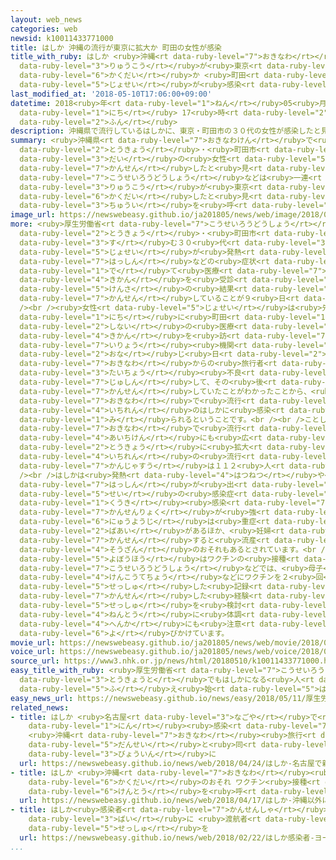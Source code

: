 ```yaml
---
layout: web_news
categories: web
newsid: k10011433771000
title: はしか 沖縄の流行が東京に拡大か 町田の女性が感染
title_with_ruby: はしか <ruby>沖縄<rt data-ruby-level="7">おきなわ</rt></ruby>の<ruby>流行<rt
  data-ruby-level="3">りゅうこう</rt></ruby>が<ruby>東京<rt data-ruby-level="2">とうきょう</rt></ruby>に<ruby>拡大<rt
  data-ruby-level="6">かくだい</rt></ruby>か <ruby>町田<rt data-ruby-level="1">まちだ</rt></ruby>の<ruby>女性<rt
  data-ruby-level="5">じょせい</rt></ruby>が<ruby>感染<rt data-ruby-level="7">かんせん</rt></ruby>
last_modified_at: '2018-05-10T17:06:00+09:00'
datetime: 2018<ruby>年<rt data-ruby-level="1">ねん</rt></ruby>05<ruby>月<rt data-ruby-level="1">がつ</rt></ruby>10<ruby>日<rt
  data-ruby-level="1">にち</rt></ruby> 17<ruby>時<rt data-ruby-level="2">じ</rt></ruby>06<ruby>分<rt
  data-ruby-level="2">ふん</rt></ruby>
description: 沖縄県で流行しているはしかに、東京・町田市の３０代の女性が感染したと見られることがわかり、厚生労働省などは一連の流行が東京にも拡大したと見て、注意を呼びかけています。
summary: <ruby>沖縄県<rt data-ruby-level="7">おきなわけん</rt></ruby>で<ruby>流行<rt data-ruby-level="3">りゅうこう</rt></ruby>しているはしかに、<ruby>東京<rt
  data-ruby-level="2">とうきょう</rt></ruby>・<ruby>町田市<rt data-ruby-level="2">まちだし</rt></ruby>の３０<ruby>代<rt
  data-ruby-level="3">だい</rt></ruby>の<ruby>女性<rt data-ruby-level="5">じょせい</rt></ruby>が<ruby>感染<rt
  data-ruby-level="7">かんせん</rt></ruby>したと<ruby>見<rt data-ruby-level="1">み</rt></ruby>られることがわかり、<ruby>厚生労働省<rt
  data-ruby-level="7">こうせいろうどうしょう</rt></ruby>などは<ruby>一連<rt data-ruby-level="4">いちれん</rt></ruby>の<ruby>流行<rt
  data-ruby-level="3">りゅうこう</rt></ruby>が<ruby>東京<rt data-ruby-level="2">とうきょう</rt></ruby>にも<ruby>拡大<rt
  data-ruby-level="6">かくだい</rt></ruby>したと<ruby>見<rt data-ruby-level="1">み</rt></ruby>て、<ruby>注意<rt
  data-ruby-level="3">ちゅうい</rt></ruby>を<ruby>呼<rt data-ruby-level="6">よ</rt></ruby>びかけています。
image_url: https://newswebeasy.github.io/ja201805/news/web/image/2018/05/10/K10011433771_1805101713_1805101714_01_02.jpg
more: <ruby>厚生労働省<rt data-ruby-level="7">こうせいろうどうしょう</rt></ruby>などによりますと、<ruby>東京<rt
  data-ruby-level="2">とうきょう</rt></ruby>・<ruby>町田市<rt data-ruby-level="2">まちだし</rt></ruby>に<ruby>住<rt
  data-ruby-level="3">す</rt></ruby>む３０<ruby>代<rt data-ruby-level="3">だい</rt></ruby>の<ruby>女性<rt
  data-ruby-level="5">じょせい</rt></ruby>が<ruby>発熱<rt data-ruby-level="4">はつねつ</rt></ruby>や<ruby>発疹<rt
  data-ruby-level="7">はっしん</rt></ruby>などの<ruby>症状<rt data-ruby-level="7">しょうじょう</rt></ruby>が<ruby>出<rt
  data-ruby-level="1">で</rt></ruby>て<ruby>医療<rt data-ruby-level="7">いりょう</rt></ruby><ruby>機関<rt
  data-ruby-level="4">きかん</rt></ruby>を<ruby>受診<rt data-ruby-level="7">じゅしん</rt></ruby>し、<ruby>検査<rt
  data-ruby-level="5">けんさ</rt></ruby>の<ruby>結果<rt data-ruby-level="4">けっか</rt></ruby>、はしかに<ruby>感染<rt
  data-ruby-level="7">かんせん</rt></ruby>していることが９<ruby>日<rt data-ruby-level="1">にち</rt></ruby>、わかりました。<br
  /><br /><ruby>女性<rt data-ruby-level="5">じょせい</rt></ruby>は<ruby>先月<rt data-ruby-level="1">せんげつ</rt></ruby>２３<ruby>日<rt
  data-ruby-level="1">にち</rt></ruby>に<ruby>町田<rt data-ruby-level="1">まちだ</rt></ruby><ruby>市内<rt
  data-ruby-level="2">しない</rt></ruby>の<ruby>医療<rt data-ruby-level="7">いりょう</rt></ruby><ruby>機関<rt
  data-ruby-level="4">きかん</rt></ruby>を<ruby>訪<rt data-ruby-level="7">おとず</rt></ruby>れていて、この<ruby>医療<rt
  data-ruby-level="7">いりょう</rt></ruby><ruby>機関<rt data-ruby-level="4">きかん</rt></ruby>には、<ruby>同<rt
  data-ruby-level="2">おな</rt></ruby>じ<ruby>日<rt data-ruby-level="2">ひ</rt></ruby>に<ruby>沖縄<rt
  data-ruby-level="7">おきなわ</rt></ruby>からの<ruby>旅行者<rt data-ruby-level="3">りょこうしゃ</rt></ruby>が<ruby>体調<rt
  data-ruby-level="3">たいちょう</rt></ruby><ruby>不良<rt data-ruby-level="4">ふりょう</rt></ruby>で<ruby>受診<rt
  data-ruby-level="7">じゅしん</rt></ruby>して、その<ruby>後<rt data-ruby-level="2">ご</rt></ruby>、はしかに<ruby>感染<rt
  data-ruby-level="7">かんせん</rt></ruby>していたことがわかったことから、<ruby>女性<rt data-ruby-level="5">じょせい</rt></ruby>は<ruby>沖縄<rt
  data-ruby-level="7">おきなわ</rt></ruby>で<ruby>流行<rt data-ruby-level="3">りゅうこう</rt></ruby>している<ruby>一連<rt
  data-ruby-level="4">いちれん</rt></ruby>のはしかに<ruby>感染<rt data-ruby-level="7">かんせん</rt></ruby>したと<ruby>見<rt
  data-ruby-level="1">み</rt></ruby>られるということです。<br /><br />ことし３<ruby>月<rt data-ruby-level="1">がつ</rt></ruby>から<ruby>沖縄<rt
  data-ruby-level="7">おきなわ</rt></ruby>で<ruby>流行<rt data-ruby-level="3">りゅうこう</rt></ruby>がはじまり、<ruby>愛知県<rt
  data-ruby-level="4">あいちけん</rt></ruby>にも<ruby>広<rt data-ruby-level="2">ひろ</rt></ruby>がったはしかは、さらに<ruby>東京<rt
  data-ruby-level="2">とうきょう</rt></ruby>に<ruby>拡大<rt data-ruby-level="6">かくだい</rt></ruby>したことになり、<ruby>一連<rt
  data-ruby-level="4">いちれん</rt></ruby>の<ruby>流行<rt data-ruby-level="3">りゅうこう</rt></ruby>での<ruby>患者数<rt
  data-ruby-level="7">かんじゃすう</rt></ruby>は１１２<ruby>人<rt data-ruby-level="1">にん</rt></ruby>になりました。<br
  /><br />はしかは<ruby>発熱<rt data-ruby-level="4">はつねつ</rt></ruby>や<ruby>全身<rt data-ruby-level="3">ぜんしん</rt></ruby>に<ruby>発疹<rt
  data-ruby-level="7">はっしん</rt></ruby>が<ruby>出<rt data-ruby-level="1">で</rt></ruby>るウイルス<ruby>性<rt
  data-ruby-level="5">せい</rt></ruby>の<ruby>感染症<rt data-ruby-level="7">かんせんしょう</rt></ruby>で、<ruby>空気<rt
  data-ruby-level="1">くうき</rt></ruby><ruby>感染<rt data-ruby-level="7">かんせん</rt></ruby>するため<ruby>感染力<rt
  data-ruby-level="7">かんせんりょく</rt></ruby>が<ruby>強<rt data-ruby-level="2">つよ</rt></ruby>く、<ruby>乳幼児<rt
  data-ruby-level="6">にゅうようじ</rt></ruby>は<ruby>重症<rt data-ruby-level="7">じゅうしょう</rt></ruby>になる<ruby>場合<rt
  data-ruby-level="2">ばあい</rt></ruby>があるほか、<ruby>妊婦<rt data-ruby-level="7">にんぷ</rt></ruby>が<ruby>感染<rt
  data-ruby-level="7">かんせん</rt></ruby>すると<ruby>流産<rt data-ruby-level="4">りゅうざん</rt></ruby>や<ruby>早産<rt
  data-ruby-level="4">そうざん</rt></ruby>のおそれもあるとされています。<br /><br /><ruby>有効<rt data-ruby-level="5">ゆうこう</rt></ruby>な<ruby>予防法<rt
  data-ruby-level="5">よぼうほう</rt></ruby>はワクチンの<ruby>接種<rt data-ruby-level="5">せっしゅ</rt></ruby>だけとされていて、<ruby>厚生労働省<rt
  data-ruby-level="7">こうせいろうどうしょう</rt></ruby>などでは、<ruby>母子<rt data-ruby-level="2">ぼし</rt></ruby><ruby>健康手帳<rt
  data-ruby-level="4">けんこうてちょう</rt></ruby>などにワクチンを２<ruby>回<rt data-ruby-level="2">かい</rt></ruby><ruby>接種<rt
  data-ruby-level="5">せっしゅ</rt></ruby>した<ruby>記録<rt data-ruby-level="4">きろく</rt></ruby>がなく、<ruby>感染<rt
  data-ruby-level="7">かんせん</rt></ruby>した<ruby>経験<rt data-ruby-level="5">けいけん</rt></ruby>もなければ、ワクチンの<ruby>接種<rt
  data-ruby-level="5">せっしゅ</rt></ruby>を<ruby>検討<rt data-ruby-level="6">けんとう</rt></ruby>するとともに、はしかを<ruby>念頭<rt
  data-ruby-level="4">ねんとう</rt></ruby>に<ruby>体調<rt data-ruby-level="3">たいちょう</rt></ruby>の<ruby>変化<rt
  data-ruby-level="4">へんか</rt></ruby>にも<ruby>注意<rt data-ruby-level="3">ちゅうい</rt></ruby>してほしいと<ruby>呼<rt
  data-ruby-level="6">よ</rt></ruby>びかけています。
movie_url: https://newswebeasy.github.io/ja201805/news/web/movie/2018/05/10/k10011433771_201805101816_201805101818.mp4
voice_url: https://newswebeasy.github.io/ja201805/news/web/voice/2018/05/10/k10011433771_201805101816_201805101818.mp3
source_url: https://www3.nhk.or.jp/news/html/20180510/k10011433771000.html
easy_title_with_ruby: <ruby>厚生労働省<rt data-ruby-level="7">こうせいろうどうしょう</rt></ruby>「<ruby>東京都<rt
  data-ruby-level="3">とうきょうと</rt></ruby>でもはしかになる<ruby>人<rt data-ruby-level="1">ひと</rt></ruby>が<ruby>増<rt
  data-ruby-level="5">ふ</rt></ruby>え<ruby>始<rt data-ruby-level="5">はじ</rt></ruby>める」
easy_news_url: https://newswebeasy.github.io/news/easy/2018/05/11/厚生労働省東京都でもはしかになる人が増え始める
related_news:
- title: はしか <ruby>名古屋<rt data-ruby-level="3">なごや</rt></ruby>で<ruby>新<rt data-ruby-level="2">あら</rt></ruby>たに２<ruby>人<rt
    data-ruby-level="1">にん</rt></ruby><ruby>感染<rt data-ruby-level="7">かんせん</rt></ruby>
    <ruby>沖縄<rt data-ruby-level="7">おきなわ</rt></ruby><ruby>旅行<rt data-ruby-level="3">りょこう</rt></ruby>の<ruby>男性<rt
    data-ruby-level="5">だんせい</rt></ruby>と<ruby>同<rt data-ruby-level="2">おな</rt></ruby>じ<ruby>病院<rt
    data-ruby-level="3">びょういん</rt></ruby>に
  url: https://newswebeasy.github.io/news/web/2018/04/24/はしか-名古屋で新たに2人感染-沖縄旅行の男性と同じ病院に
- title: はしか <ruby>沖縄<rt data-ruby-level="7">おきなわ</rt></ruby><ruby>以外<rt data-ruby-level="4">いがい</rt></ruby>に<ruby>拡大<rt
    data-ruby-level="6">かくだい</rt></ruby>のおそれ ワクチン<ruby>接種<rt data-ruby-level="5">せっしゅ</rt></ruby><ruby>検討<rt
    data-ruby-level="6">けんとう</rt></ruby>を<ruby>呼<rt data-ruby-level="6">よ</rt></ruby>びかけ
  url: https://newswebeasy.github.io/news/web/2018/04/17/はしか-沖縄以外に拡大のおそれ-ワクチン接種検討を呼びかけ
- title: はしか<ruby>感染者<rt data-ruby-level="7">かんせんしゃ</rt></ruby> ヨーロッパで４<ruby>倍<rt
    data-ruby-level="3">ばい</rt></ruby>に <ruby>渡航者<rt data-ruby-level="7">とこうしゃ</rt></ruby>はワクチン<ruby>接種<rt
    data-ruby-level="5">せっしゅ</rt></ruby>を
  url: https://newswebeasy.github.io/news/web/2018/02/22/はしか感染者-ヨーロッパで4倍に-渡航者はワクチン接種を
...
```


